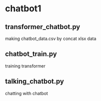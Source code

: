 # chatbot1

## transformer_chatbot.py
making chatbot_data.csv by concat xlsx data
## chatbot_train.py
training transformer

## talking_chatbot.py
chatting with chatbot
